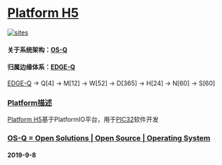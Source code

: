 ﻿# [Platform H5](https://github.com/OS-Q/H5)

[![sites](http://182.61.61.133/link/resources/OSQ.png)](http://www.OS-Q.com)

#### 关于系统架构：[OS-Q](https://github.com/OS-Q)
#### 归属边缘体系：[EDGE-Q](https://github.com/EDGE-Q)

[EDGE-Q](https://github.com/OS-Q/EDGE-Q) -> Q[4] -> M[12] -> W[52] -> D[365] -> H[24] -> N[60] -> S[60]

### [Platform描述](https://github.com/OS-Q/H5/wiki) 

[Platform H5](https://github.com/OS-Q/H5)基于PlatformIO平台，用于[PIC32](https://github.com/sochub/PIC32)软件开发

### [OS-Q = Open Solutions | Open Source |  Operating System ](http://www.OS-Q.com/H5)
####  2019-9-8
